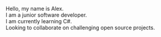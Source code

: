 Hello, my name is Alex. <br>
I am a junior software developer. <br>
I am currently learning C#. <br>
Looking to collaborate on challenging open source projects. 

<!---
mewteebee/mewteebee is a ✨ special ✨ repository because its `README.md` (this file) appears on your GitHub profile.
You can click the Preview link to take a look at your changes.
--->
